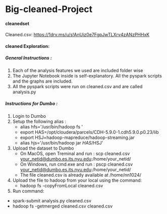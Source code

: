 # Big-cleaned-Project

#### cleanedset
Cleaned.csv: https://1drv.ms/u/s!AnUiz0e7FgpJwTLXrv4zANzPHHxK

#### cleaned Exploration:

##### General Instructions :

1. Each of the analysis features we used are included folder wise
2. The Jupyter Notebook inside is self-explanatory. All the pyspark scripts and the graphs are included.
3. All the pyspark scripts were run on cleaned.csv and are called analysis.py

##### Instructions for Dumbo :

1. Login to Dumbo
2. Setup the following alias :
	* alias hfs='/usr/bin/hadoop fs '
	* export HAS=/opt/cloudera/parcels/CDH-5.9.0-1.cdh5.9.0.p0.23/lib
	* export HSJ=hadoop-mapreduce/hadoop-streaming.jar
	* alias hjs='/usr/bin/hadoop jar $HAS/$HSJ'
3. Upload the dataset to Dumbo
	* On MacOS, open Treminal and run :
		scp cleaned.csv your_netid@dumbo.es.its.nyu.edu:/home/your_netid/
	* On Windows, run cmd.exe and run :
		pscp cleaned.csv your_netid@dumbo.es.its.nyu.edu:/home/your_netid/
	* The file cleaned.csv is already available at  /home/nn1024/
4. Upload the file to hadoop from your local using the command:
	* hadoop fs -copyFromLocal cleaned.csv
5. Run command: 	
  * spark-submit analysis.py cleaned.csv
  * hadoop fs -getmerged cleaned.csv cleaned.csv





